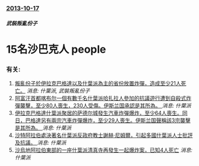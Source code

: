 ### [2013-10-17](/news/2013/10/17/index.md)

##### 武裝叛亂份子
#  15名沙巴克人 people




### 有关:

1. [ 叛亂份子於伊拉克巴格達以及什葉派為主的省份放置炸彈，造成至少21人死亡。](/zh/news/2013/09/15/叛亂份子於伊拉克巴格達以及什葉派為主的省份放置炸彈-造成至少21人死亡.md) _消息: 什葉派, 武裝叛亂份子_
2. [阿富汗首都喀布尔一個有數千名什葉派哈扎拉人參加的抗議遊行遭到自殺式炸彈襲擊，至少80人喪生，230人受傷。伊斯兰国承認是其所為。 ](/zh/news/2016/07/23/阿富汗首都喀布尔一個有數千名什葉派哈扎拉人參加的抗議遊行遭到自殺式炸彈襲擊-至少80人喪生-230人受傷-伊斯兰国承認是.md) _消息: 什葉派_
3. [伊拉克巴格達什葉派聚居的萨德尔城發生汽車炸彈爆炸，至少64人喪生。同日，巴格達另有兩宗汽車炸彈爆炸，至少29人喪生。伊斯兰国聲稱該3宗襲擊是其所為。 ](/zh/news/2016/05/11/伊拉克巴格達什葉派聚居的萨德尔城發生汽車炸彈爆炸-至少64人喪生-同日-巴格達另有兩宗汽車炸彈爆炸-至少29人喪生-伊斯.md) _消息: 什葉派_
4. [沙特阿拉伯處決著名什葉派反政府教士謝赫·尼姆爾，引起多國什葉派人士批評及抗議。 ](/zh/news/2016/01/2/沙特阿拉伯處決著名什葉派反政府教士謝赫-尼姆爾-引起多國什葉派人士批評及抗議.md) _消息: 什葉派_
5. [沙烏地阿拉伯東部的一座什葉派清真寺再發生一起爆炸案，已知4人死亡](/zh/news/2015/05/29/沙烏地阿拉伯東部的一座什葉派清真寺再發生一起爆炸案-已知4人死亡.md) _消息: 什葉派_
